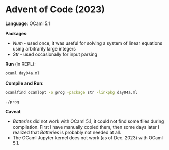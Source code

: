 # Advent of Code (2023)

**Language**: OCaml 5.1

**Packages**:
* *Num* - used once, it was useful for solving a system of linear equations using arbitrarily large integers
* *Str* - used occasionally for input parsing

**Run** (in REPL):
```bash
ocaml day04a.ml
```

**Compile and Run**:
```bash
ocamlfind ocamlopt -o prog -package str -linkpkg day04a.ml

./prog
```

**Caveat**
* *Batteries* did not work with OCaml 5.1, it could not find some files during compilation. First I have manually copied them, then some days later I realized that *Batteries* is probably not needed at all.
* The OCaml Jupyter kernel does not work (as of Dec. 2023) with OCaml 5.1.
